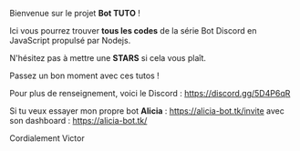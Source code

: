 Bienvenue sur le projet **Bot TUTO** !

Ici vous pourrez trouver __tous les codes__ de la série Bot Discord en JavaScript propulsé par Nodejs.

N'hésitez pas à mettre une **STARS** si cela vous plaît.

Passez un bon moment avec ces tutos !

Pour plus de renseignement, voici le Discord : https://discord.gg/5D4P6qR

Si tu veux essayer mon propre bot **Alicia** : https://alicia-bot.tk/invite avec son dashboard : https://alicia-bot.tk/

Cordialement Victor

